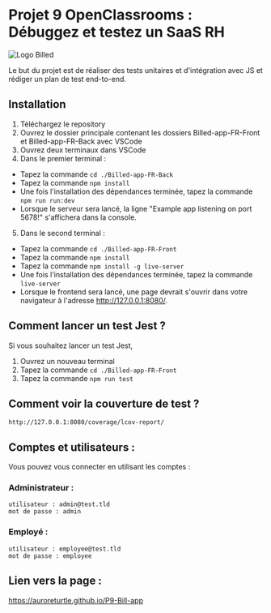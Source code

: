 # Projet 9 OpenClassrooms : Débuggez et testez un SaaS RH

![Logo Billed](https://user.oc-static.com/upload/2020/08/14/1597396368627_image2.png)

Le but du projet est de réaliser des tests unitaires et d'intégration avec JS et rédiger un plan de test end-to-end.

## Installation
1. Téléchargez le repository
2. Ouvrez le dossier principale contenant les dossiers Billed-app-FR-Front et Billed-app-FR-Back avec VSCode
3. Ouvrez deux terminaux dans VSCode
4. Dans le premier terminal :
- Tapez la commande `cd ./Billed-app-FR-Back`
- Tapez la commande `npm install`
- Une fois l'installation des dépendances terminée, tapez la commande `npm run run:dev`
- Lorsque le serveur sera lancé, la ligne "Example app listening on port 5678!" s'affichera dans la console.
5. Dans le second terminal :
- Tapez la commande `cd ./Billed-app-FR-Front`
- Tapez la commande `npm install`
- Tapez la commande `npm install -g live-server`
- Une fois l'installation des dépendances terminée, tapez la commande `live-server`
- Lorsque le frontend sera lancé, une page devrait s'ouvrir dans votre navigateur à l'adresse http://127.0.0.1:8080/.


## Comment lancer un test Jest ?
Si vous souhaitez lancer un test Jest, 
1. Ouvrez un nouveau terminal
2. Tapez la commande `cd ./Billed-app-FR-Front`
3. Tapez la commande `npm run test`

## Comment voir la couverture de test ?
`http://127.0.0.1:8080/coverage/lcov-report/`

## Comptes et utilisateurs :
Vous pouvez vous connecter en utilisant les comptes :

### Administrateur : 
```
utilisateur : admin@test.tld 
mot de passe : admin
```
### Employé :
```
utilisateur : employee@test.tld
mot de passe : employee
```

## Lien vers la page :
https://auroreturtle.github.io/P9-Bill-app
